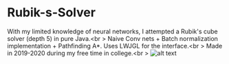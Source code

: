 # Rubik-s-Solver
With my limited knowledge of neural networks, I attempted a Rubik's cube solver (depth 5) in pure Java.<br \> 
Naive Conv nets + Batch normalization implementation + Pathfinding A*. Uses LWJGL for the interface.<br \> 
Made in 2019-2020 during my free time in college.<br \> 
![alt text](https://cdn.discordapp.com/attachments/404481664144769036/943344486942134352/unknown.png)
